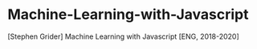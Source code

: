 # Machine-Learning-with-Javascript
[Stephen Grider] Machine Learning with Javascript [ENG, 2018-2020]
